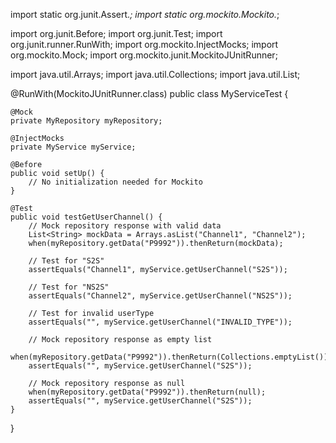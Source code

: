 import static org.junit.Assert.*;
import static org.mockito.Mockito.*;

import org.junit.Before;
import org.junit.Test;
import org.junit.runner.RunWith;
import org.mockito.InjectMocks;
import org.mockito.Mock;
import org.mockito.junit.MockitoJUnitRunner;

import java.util.Arrays;
import java.util.Collections;
import java.util.List;

@RunWith(MockitoJUnitRunner.class)
public class MyServiceTest {

    @Mock
    private MyRepository myRepository;

    @InjectMocks
    private MyService myService;

    @Before
    public void setUp() {
        // No initialization needed for Mockito
    }

    @Test
    public void testGetUserChannel() {
        // Mock repository response with valid data
        List<String> mockData = Arrays.asList("Channel1", "Channel2");
        when(myRepository.getData("P9992")).thenReturn(mockData);

        // Test for "S2S"
        assertEquals("Channel1", myService.getUserChannel("S2S"));

        // Test for "NS2S"
        assertEquals("Channel2", myService.getUserChannel("NS2S"));

        // Test for invalid userType
        assertEquals("", myService.getUserChannel("INVALID_TYPE"));

        // Mock repository response as empty list
        when(myRepository.getData("P9992")).thenReturn(Collections.emptyList());
        assertEquals("", myService.getUserChannel("S2S"));

        // Mock repository response as null
        when(myRepository.getData("P9992")).thenReturn(null);
        assertEquals("", myService.getUserChannel("S2S"));
    }
}
